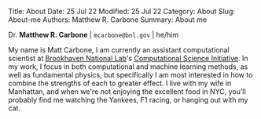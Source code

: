 Title: About
Date: 25 Jul 22
Modified: 25 Jul 22
Category: About
Slug: About-me
Authors: Matthew R. Carbone
Summary: About me

Dr. **Matthew R. Carbone** | `mcarbone@bnl.gov` | he/him

My name is Matt Carbone, I am currently an assistant computational scientist at [Brookhaven National Lab](https://www.bnl.gov/world/)'s [Computational Science Initiative](https://www.bnl.gov/compsci/). In my work, I focus in both computational and machine learning methods, as well as fundamental physics, but specifically I am most interested in how to combine the strengths of each to greater effect. I live with my wife in Manhattan, and when we're not enjoying the excellent food in NYC, you'll probably find me watching the Yankees, F1 racing, or hanging out with my cat.
